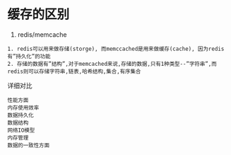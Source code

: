 # 缓存的区别

1. redis/memcache

```
1. redis可以用来做存储(storge), 而memccached是用来做缓存(cache), 因为redis有”持久化”的功能
2. 存储的数据有”结构”,对于memcached来说,存储的数据,只有1种类型--”字符串”,而redis则可以存储字符串,链表,哈希结构,集合,有序集合
```

详细对比
```
性能方面
内存使用效率
数据持久化
数据结构
网络IO模型
内存管理
数据的一致性方面
```
